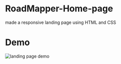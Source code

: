 # RoadMapper-Home-page
made a responsive landing page using HTML and CSS

# Demo 
<img src="../images/demo1.jpg" alt ="landing page demo" style= "width:700px height:420px">

